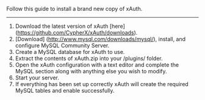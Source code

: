 Follow this guide to install a brand new copy of xAuth.

***

1. Download the latest version of xAuth [here] (https://github.com/CypherX/xAuth/downloads).
2. [Download] (http://www.mysql.com/downloads/mysql/), install, and configure MySQL Community Server.
3. Create a MySQL database for xAuth to use.
4. Extract the contents of xAuth.zip into your /plugins/ folder.
5. Open the xAuth configuration with a text editor and complete the MySQL section along with anything else you wish to modify.
6. Start your server.
7. If everything has been set up correctly xAuth will create the required MySQL tables and enable successfully.